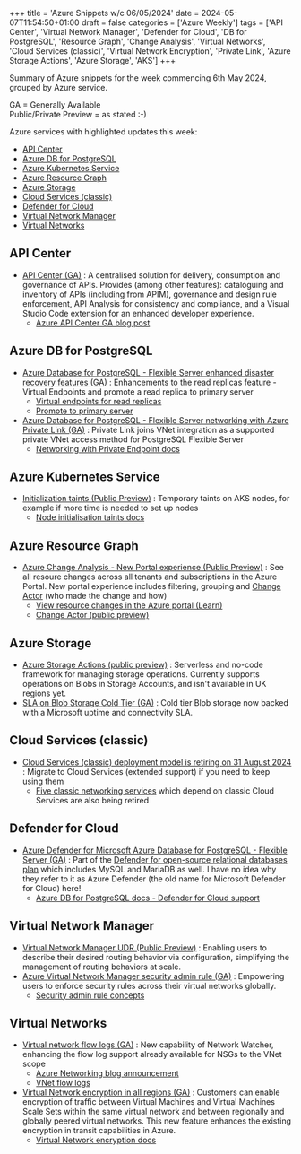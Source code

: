 +++
title = 'Azure Snippets w/c 06/05/2024'
date = 2024-05-07T11:54:50+01:00
draft = false
categories = ['Azure Weekly']
tags = ['API Center', 'Virtual Network Manager', 'Defender for Cloud', 'DB for PostgreSQL', 'Resource Graph', 'Change Analysis', 'Virtual Networks', 'Cloud Services (classic)', 'Virtual Network Encryption', 'Private Link', 'Azure Storage Actions', 'Azure Storage', 'AKS']
+++

Summary of Azure snippets for the week commencing 6th May 2024, grouped by Azure service.

GA = Generally Available  
Public/Private Preview = as stated :-)

Azure services with highlighted updates this week:

- [API Center](#api-center)
- [Azure DB for PostgreSQL](#azure-db-for-postgresql)
- [Azure Kubernetes Service](#azure-kubernetes-service)
- [Azure Resource Graph](#azure-resource-graph)
- [Azure Storage](#azure-storage)
- [Cloud Services (classic)](#cloud-services-classic)
- [Defender for Cloud](#defender-for-cloud)
- [Virtual Network Manager](#virtual-network-manager)
- [Virtual Networks](#virtual-networks)

## API Center

- [API Center (GA)](https://azure.microsoft.com/en-gb/updates/general-availability-azure-api-center/) : A centralised solution for delivery, consumption and governance of APIs. Provides (among other features): cataloguing and inventory of APIs (including from APIM), governance and design rule enforcement, API Analysis for consistency and compliance, and a Visual Studio Code extension for an enhanced developer experience.
    - [Azure API Center GA blog post](https://techcommunity.microsoft.com/t5/azure-integration-services-blog/azure-api-center-your-comprehensive-api-inventory-and-governance/ba-p/4125146)

## Azure DB for PostgreSQL

- [Azure Database for PostgreSQL - Flexible Server enhanced disaster recovery features (GA)](https://azure.microsoft.com/en-gb/updates/general-availability-azure-database-for-postgresql-flexible-server-enhanced-disaster-recovery-features/) : Enhancements to the read replicas feature - Virtual Endpoints and promote a read replica to primary server
    - [Virtual endpoints for read replicas](https://learn.microsoft.com/en-gb/azure/postgresql/flexible-server/concepts-read-replicas-virtual-endpoints)
    - [Promote to primary server](https://learn.microsoft.com/en-gb/azure/postgresql/flexible-server/concepts-read-replicas-promote)
- [Azure Database for PostgreSQL - Flexible Server networking with Azure Private Link (GA)](https://azure.microsoft.com/en-gb/updates/general-availability-azure-database-for-postgresql-flexible-server-networking-with-azure-private-link/) : Private Link joins VNet integration as a supported private VNet access method for PostgreSQL Flexible Server
    - [Networking with Private Endpoint docs](https://learn.microsoft.com/en-gb/azure/postgresql/flexible-server/concepts-networking-private-link)

## Azure Kubernetes Service

- [Initialization taints (Public Preview)](https://azure.microsoft.com/en-gb/updates/public-preview-initialization-taints-in-aks/) : Temporary taints on AKS nodes, for example if more time is needed to set up nodes
    - [Node initialisation taints docs](https://learn.microsoft.com/en-gb/azure/aks/use-node-taints#use-node-initialization-taints-preview)

## Azure Resource Graph

- [Azure Change Analysis - New Portal experience (Public Preview)](https://azure.microsoft.com/en-gb/updates/public-preview-azure-change-analysis-new-portal-experience/) : See all resoure changes across all tenants and subscriptions in the Azure Portal. New portal experience includes filtering, grouping and [Change Actor](https://azure.microsoft.com/en-us/updates/public-preview-change-actor/) (who made the change and how)
    - [View resource changes in the Azure portal (Learn)](https://learn.microsoft.com/en-us/azure/governance/resource-graph/changes/view-resource-changes)
    - [Change Actor (public preview)](https://azure.microsoft.com/en-us/updates/public-preview-change-actor/)

## Azure Storage
- [Azure Storage Actions (public preview)](https://azure.microsoft.com/en-gb/updates/public-preview-azure-storage-actions-is-now-available-in-14-more-regions/) : Serverless and no-code framework for managing storage operations. Currently supports operations on Blobs in Storage Accounts, and isn't available in UK regions yet.
- [SLA on Blob Storage Cold Tier (GA)](https://azure.microsoft.com/en-gb/updates/generally-available-service-level-agreement-on-azure-blob-storage-cold-tier/) : Cold tier Blob storage now backed with a Microsoft uptime and connectivity SLA.

## Cloud Services (classic)

- [Cloud Services (classic) deployment model is retiring on 31 August 2024](https://azure.microsoft.com/en-gb/updates/cloud-services-classic-retirement-announcement-apr2024/) : Migrate to Cloud Services (extended support) if you need to keep using them
    - [Five classic networking services](https://azure.microsoft.com/en-gb/updates/classic-networking-retirements-april2024/) which depend on classic Cloud Services are also being retired

## Defender for Cloud

- [Azure Defender for Microsoft Azure Database for PostgreSQL - Flexible Server (GA)](https://azure.microsoft.com/en-gb/updates/general-availability-azure-defender-for-microsoft-azure-database-for-postgresql-flexible-server/) : Part of the [Defender for open-source relational databases plan](https://learn.microsoft.com/en-gb/azure/defender-for-cloud/defender-for-databases-introduction) which includes MySQL and MariaDB as well. I have no idea why they refer to it as Azure Defender (the old name for Microsoft Defender for Cloud) here!
    - [Azure DB for PostgreSQL docs - Defender for Cloud support](https://learn.microsoft.com/en-gb/azure/postgresql/flexible-server/concepts-security#microsoft-defender-for-cloud-support)

## Virtual Network Manager

- [Virtual Network Manager UDR (Public Preview)](https://azure.microsoft.com/en-gb/updates/azure-virtual-network-manager-userdefined-route-udr-management-now-in-public-preview/) : Enabling users to describe their desired routing behavior via configuration, simplifying the management of routing behaviors at scale.
- [Azure Virtual Network Manager security admin rule (GA)](https://azure.microsoft.com/en-gb/updates/azure-virtual-network-manager-security-admin-rule-generally-available-in-all-public-regions/) : Empowering users to enforce security rules across their virtual networks globally.
    - [Security admin rule concepts](https://learn.microsoft.com/en-us/azure/virtual-network-manager/concept-security-admins)

## Virtual Networks

- [Virtual network flow logs (GA)](https://azure.microsoft.com/en-gb/updates/general-availability-virtual-network-flow-logs/) : New capability of Network Watcher, enhancing the flow log support already available for NSGs to the VNet scope
    - [Azure Networking blog announcement](https://techcommunity.microsoft.com/t5/azure-networking-blog/network-traffic-observability-with-virtual-network-flow-logs/ba-p/4112907)
    - [VNet flow logs](https://learn.microsoft.com/en-us/azure/network-watcher/vnet-flow-logs-overview)
 - [Virtual Network encryption in all regions (GA)](https://azure.microsoft.com/en-gb/updates/general-availability-azure-virtual-network-encryption-availability-in-all-regions/) :  Customers can enable encryption of traffic between Virtual Machines and Virtual Machines Scale Sets within the same virtual network and between regionally and globally peered virtual networks. This new feature enhances the existing encryption in transit capabilities in Azure.
    - [Virtual Network encryption docs](https://azure.microsoft.com/en-gb/updates/general-availability-azure-virtual-network-encryption-availability-in-all-regions/)